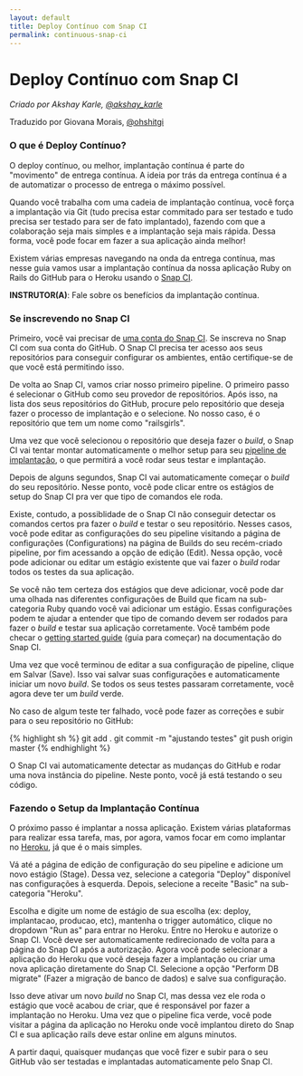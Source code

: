 ```yaml
---
layout: default
title: Deploy Contínuo com Snap CI
permalink: continuous-snap-ci
---
```


# Deploy Contínuo com Snap CI

*Criado por Akshay Karle, [@akshay_karle](https://twitter.com/akshay_karle)*

Traduzido por Giovana Morais, [@ohshitgi](https://twitterl.com/ohshitgi)

### O que é Deploy Contínuo?

O deploy contínuo, ou melhor, implantação contínua é parte do "movimento" de
entrega contínua. A ideia por trás da entrega contínua é a de automatizar o
processo de entrega o máximo possível.

Quando você trabalha com uma cadeia de implantação contínua, você força a
implantação via Git (tudo precisa estar commitado para ser testado e tudo
precisa ser testado para ser de fato implantado), fazendo com que a colaboração
seja mais simples e a implantação seja mais rápida. Dessa forma, você pode focar
em fazer a sua aplicação ainda melhor!

Existem várias empresas navegando na onda da entrega contínua, mas nesse guia
vamos usar a implantação contínua da nossa aplicação Ruby on Rails do GitHub
para o Heroku usando o [Snap CI](https://snap-ci.com).

__INSTRUTOR(A)__: Fale sobre os benefícios da implantação contínua.

### Se inscrevendo no Snap CI

Primeiro, você vai precisar de [uma conta do Snap CI](https://snap-ci.com/).
Se inscreva no Snap CI com sua conta do GitHub. O Snap CI precisa ter acesso aos seus
repositórios para conseguir configurar os ambientes, então certifique-se de que
você está permitindo isso.

De volta ao Snap CI, vamos criar nosso primeiro pipeline. O primeiro passo é
selecionar o GitHub como seu provedor de repositórios. Após isso, na lista dos seus
repositórios do GitHub, procure pelo repositório que deseja fazer o processo
de implantação e o selecione.
No nosso caso, é o repositório que tem um nome como "railsgirls".

Uma vez que você selecionou o repositório que deseja fazer o <em lang="en">build</em>, o Snap
CI vai tentar montar automaticamente o melhor setup para seu
[pipeline de implantação](http://martinfowler.com/bliki/DeploymentPipeline.html),
o que permitirá a você rodar seus testar e implantação.

Depois de alguns segundos, Snap CI vai automaticamente começar o <em lang="en">build</em> do
seu repositório. Nesse ponto, você pode clicar entre os estágios de setup do
Snap CI pra ver que tipo de comandos ele roda.

Existe, contudo, a possiblidade de o Snap CI não conseguir detectar os comandos
certos pra fazer o <em lang="en">build</em> e testar o seu repositório. Nesses casos, você pode editar
as configurações do seu pipeline visitando a página de configurações
(Configurations) na página de Builds do seu recém-criado pipeline, por fim
acessando a opção de edição (Edit). Nessa opção, você pode adicionar ou editar
um estágio existente que vai fazer o <em lang="en">build</em> rodar todos os testes da sua
aplicação.

Se você não tem certeza dos estágios que deve adicionar, você pode dar uma
olhada nas diferentes configurações de Build que ficam na sub-categoria Ruby quando
você vai adicionar um estágio. Essas configurações podem te ajudar a entender que
tipo de comando devem ser rodados para fazer o <em lang="en">build</em> e testar sua aplicação
corretamente. Você também pode checar o
[getting started guide](https://docs.snap-ci.com/getting-started/) (guia para
começar) na documentação do Snap CI.

Uma vez que você terminou de editar a sua configuração de pipeline, clique em
Salvar (Save). Isso vai salvar suas configurações e automaticamente iniciar um novo
<em lang="en">build</em>. Se todos os seus testes passaram corretamente, você agora deve ter um
<em lang="en">build</em> verde.

No caso de algum teste ter falhado, você pode fazer as correções e subir para
o seu repositório no GitHub:

{% highlight sh %}
git add .
git commit -m "ajustando testes"
git push origin master
{% endhighlight %}

O Snap CI vai automaticamente detectar as mudanças do GitHub e rodar uma nova
instância do pipeline. Neste ponto, você já está testando o seu código.

### Fazendo o Setup da Implantação Contínua

O próximo passo é implantar a nossa aplicação. Existem várias plataformas para
realizar essa tarefa, mas, por agora, vamos focar em como implantar no
[Heroku](https://www.heroku.com/), já que é o mais simples.

Vá até a página de edição de configuração do seu pipeline e adicione um novo
estágio (Stage). Dessa vez, selecione a categoria "Deploy" disponível nas
configurações à esquerda. Depois, selecione a receite "Basic" na sub-categoria
"Heroku".

Escolha e digite um nome de estágio de sua escolha (ex: deploy, implantacao,
producao, etc), mantenha o trigger automático, clique no dropdown "Run as" para
entrar no Heroku. Entre no Heroku e autorize o Snap CI. Você deve ser
automaticamente redirecionado de volta para a página do Snap CI após a
autorização. Agora você pode selecionar a aplicação do Heroku que você deseja
fazer a implantação ou criar uma nova aplicação diretamente do Snap CI.
Selecione a opção "Perform DB migrate" (Fazer a migração de banco de dados) e
salve sua configuração.

Isso deve ativar um novo <em lang="en">build</em> no Snap CI, mas dessa vez ele roda o estágio que
você acabou de criar, que é responsável por fazer a implantação no Heroku. Uma
vez que o pipeline fica verde, você pode visitar a página da aplicação no
Heroku onde você implantou direto do Snap CI e sua aplicação rails deve estar
online em alguns minutos.

A partir daqui, quaisquer mudanças que você fizer e subir para o seu GitHub vão
ser testadas e implantadas automaticamente pelo Snap CI.

